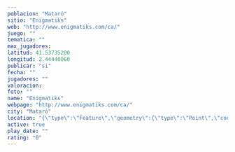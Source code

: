 ```yaml
---
poblacion: "Mataró"
sitio: "Enigmatiks"
web: "http://www.enigmatiks.com/ca/"
juego: ""
tematica: ""
max_jugadores: 
latitud: 41.53735200
longitud: 2.44440060
publicar: "si"
fecha: ""
jugadores: ""
valoracion: 
foto: ""
name: "Enigmatiks"
webpage: "http://www.enigmatiks.com/ca/"
city: "Mataró"
location: "{\"type\":\"Feature\",\"geometry\":{\"type\":\"Point\",\"coordinates\":[2.4444006,41.537352]}}"
active: true
play_date: ""
rating: "0"
---
```

